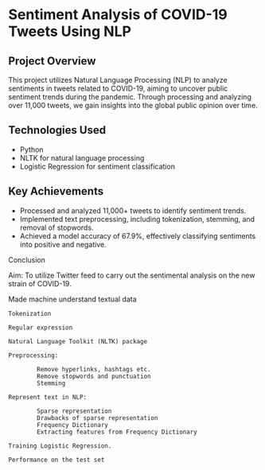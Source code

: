 # Sentiment Analysis of COVID-19 Tweets Using NLP

## Project Overview
This project utilizes Natural Language Processing (NLP) to analyze sentiments in tweets related to COVID-19, aiming to uncover public sentiment trends during the pandemic. Through processing and analyzing over 11,000 tweets, we gain insights into the global public opinion over time.

## Technologies Used
- Python
- NLTK for natural language processing
- Logistic Regression for sentiment classification

## Key Achievements
- Processed and analyzed 11,000+ tweets to identify sentiment trends.
- Implemented text preprocessing, including tokenization, stemming, and removal of stopwords.
- Achieved a model accuracy of 67.9%, effectively classifying sentiments into positive and negative.

Conclusion

Aim: To utilize Twitter feed to carry out the sentimental analysis on the new strain of COVID-19.

Made machine understand textual data

    Tokenization

    Regular expression

    Natural Language Toolkit (NLTK) package

    Preprocessing:

            Remove hyperlinks, hashtags etc.
            Remove stopwords and punctuation
            Stemming

    Represent text in NLP:

            Sparse representation
            Drawbacks of sparse representation
            Frequency Dictionary
            Extracting features from Frequency Dictionary

    Training Logistic Regression.

    Performance on the test set
